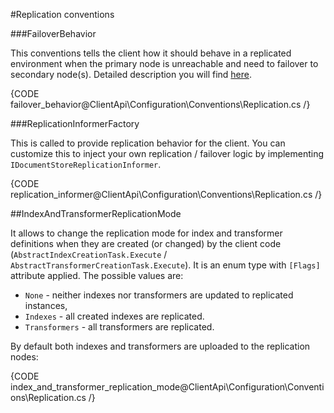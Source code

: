 ﻿#Replication conventions

###FailoverBehavior

This conventions tells the client how it should behave in a replicated environment when the primary node is unreachable and need to failover to secondary node(s). Detailed description you will
find [here](../../bundles/how-client-integrates-with-replication-bundle).

{CODE failover_behavior@ClientApi\Configuration\Conventions\Replication.cs /}

###ReplicationInformerFactory

This is called to provide replication behavior for the client. You can customize this to inject your own replication / failover logic by implementing `IDocumentStoreReplicationInformer`.

{CODE replication_informer@ClientApi\Configuration\Conventions\Replication.cs /}


##IndexAndTransformerReplicationMode

It allows to change the replication mode for index and transformer definitions when they are created (or changed) by the client code (`AbstractIndexCreationTask.Execute` / `AbstractTransformerCreationTask.Execute`). It is an enum type with `[Flags]` attribute applied. The possible values are:

* `None` - neither indexes nor transformers are updated to replicated instances,
* `Indexes` - all created indexes are replicated.
* `Transformers` - all transformers are replicated.

By default both indexes and transformers are uploaded to the replication nodes:

{CODE index_and_transformer_replication_mode@ClientApi\Configuration\Conventions\Replication.cs /}